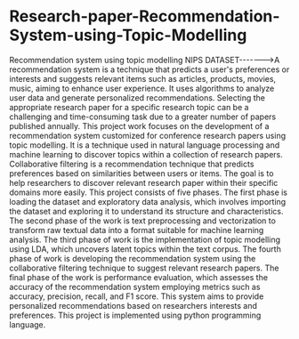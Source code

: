 # Research-paper-Recommendation-System-using-Topic-Modelling
Recommendation system using topic modelling NIPS DATASET------->A recommendation system is a technique that predicts a user's preferences or interests and suggests relevant items such as articles, products, movies, music, aiming to enhance user experience. It uses algorithms to analyze user data and generate personalized recommendations. Selecting the appropriate research paper for a specific research topic can be a challenging and time-consuming task due to a greater number of papers published annually. This project work focuses on the development of a recommendation system customized for conference research papers using topic modelling. It is a technique used in natural language processing and machine learning to discover topics within a collection of research papers. Collaborative filtering is a recommendation technique that predicts preferences based on similarities between users or items. The goal is to help researchers to discover relevant research paper within their specific domains more easily. This project consists of five phases. The first phase is loading the dataset and exploratory data analysis, which involves importing the dataset and exploring it to understand its structure and characteristics. The second phase of the work is text preprocessing and vectorization to transform raw textual data into a format suitable for machine learning analysis. The third phase of work is the implementation of topic modelling using LDA, which uncovers latent topics within the text corpus. The fourth phase of work is developing the recommendation system using the collaborative filtering technique to suggest relevant research papers. The final phase of the work is performance evaluation, which assesses the accuracy of the recommendation system employing metrics such as accuracy, precision, recall, and F1 score. This system aims to provide personalized recommendations based on researchers interests and preferences. 
This project is implemented using python programming language.

